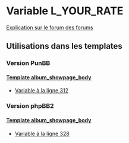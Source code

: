 # Variable L_YOUR_RATE
[Explication sur le forum des forums](http://forum.forumactif.com/t294113-listing-des-variables#L_YOUR_RATE)
## Utilisations dans les templates
### Version PunBB
#### [Template album_showpage_body](punbb/album_showpage_body.md)
* [Variable à la ligne 312](../punbb/album_showpage_body.tpl#L312)
### Version phpBB2
#### [Template album_showpage_body](subsilver/album_showpage_body.md)
* [Variable à la ligne 328](../subsilver/album_showpage_body.tpl#L328)